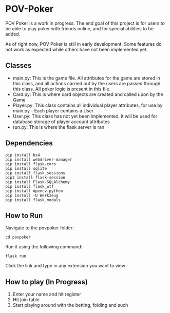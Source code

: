 # POV-Poker
POV Poker is a work in progress. The end goal of this project is for users to be able to play poker with friends online, and for special abilities to be added.

As of right now, POV Poker is still in early development. Some features do not work as expected while others have not been implemented yet. 

## Classes
* main.py: This is the game file. All attributes for the game are stored in this class, and all actions carried out by the users are passed through this class. All poker logic is present in this file.
* Card.py: This is where card objects are created and called upon by the Game
* Player.py: This class contains all individual player attributes, for use by main.py - Each player contains a User
* User.py: This class has not yet been implemented, it will be used for database storage of player account attributes
* run.py: This is where the flask server is ran


## Dependencies
```console
pip install bs4
pip install webdriver-manager
pip install flask-cors
pip install sqlite
pip install flask_sessions
pip3 install flask-session
pip install Flask-SQLAlchemy
pip install flask_wtf
pip install opencv-python
pip install -U Werkzeug
pip install flask_modals
```

## How to Run
Navigate to the povpoker folder:
```console
cd povpoker
```

Run it using the following command:
```console
flask run
```
Click the link and type in any extension you want to view

## How to play (In Progress)
1. Enter your name and hit register
2. Hit join table
3. Start playing around with the betting, folding and such

